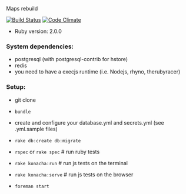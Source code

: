 Maps rebuild

[![Build Status](https://travis-ci.org/it3s/meppit.png?branch=master)](https://travis-ci.org/it3s/meppit)
[![Code Climate](https://codeclimate.com/github/it3s/meppit.png)](https://codeclimate.com/github/it3s/meppit)

* Ruby version: 2.0.0

### System dependencies:

* postgresql (with postgresql-contrib for hstore)
* redis
* you need to have a execjs runtime (i.e. Nodejs, rhyno, therubyracer)

### Setup:

* git clone
* `bundle`
* create and configure your database.yml and secrets.yml (see .yml.sample files)
* `rake db:create db:migrate`

* `rspec` or `rake spec` # run ruby tests
* `rake konacha:run` # run js tests on the terminal
* `rake konacha:serve` # run js tests on the browser

* `foreman start`
